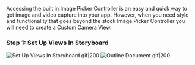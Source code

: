 Accessing the built in Image Picker Controller is an easy and quick way to get image and video capture into your app. However, when you need style and functionality that goes beyond the stock Image Picker Controller you will need to create a Custom Camera View.

### Step 1: Set Up Views In Storyboard 

![Set Up Views In Storyboard gif|200](http://i.imgur.com/SbOGniZ.png) ![Outline Document gif|200](http://i.imgur.com/6CSyrY7.png)  



